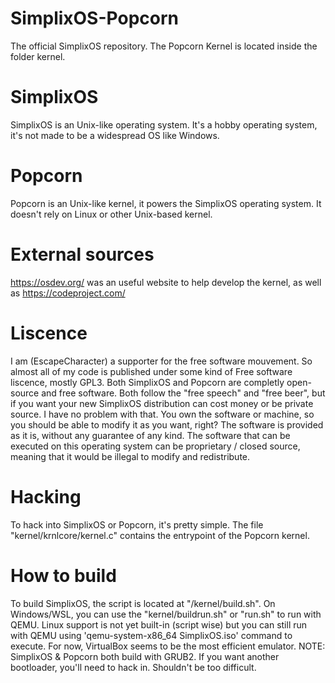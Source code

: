 # SimplixOS-Popcorn
The official SimplixOS repository. The Popcorn Kernel is located inside the folder kernel.
# SimplixOS
SimplixOS is an Unix-like operating system. It's a hobby operating system, it's not made to be a widespread OS like Windows.
# Popcorn
Popcorn is an Unix-like kernel, it powers the SimplixOS operating system. It doesn't rely on Linux or other Unix-based kernel.
# External sources
https://osdev.org/ was an useful website to help develop the kernel, as well as https://codeproject.com/
# Liscence
I am (EscapeCharacter) a supporter for the free software mouvement. So almost all of my code is published under some kind of Free software liscence, 
mostly GPL3. Both SimplixOS and Popcorn are completly open-source and free software. Both follow the "free speech" and "free beer", but if you want 
your new SimplixOS distribution can cost money or be private source. I have no problem with that. You own the software or machine, so you should be
able to modify it as you want, right?
The software is provided as it is, without any guarantee of any kind. The software that can be executed on this operating system can be
proprietary / closed source, meaning that it would be illegal to modify and redistribute.
# Hacking
To hack into SimplixOS or Popcorn, it's pretty simple. The file "kernel/krnlcore/kernel.c" contains the entrypoint of the Popcorn kernel.
# How to build
To build SimplixOS, the script is located at "/kernel/build.sh". On Windows/WSL, you can use the "kernel/buildrun.sh" or "run.sh" to run with QEMU.
Linux support is not yet built-in (script wise) but you can still run with QEMU using 'qemu-system-x86_64 SimplixOS.iso' command to execute.
For now, VirtualBox seems to be the most efficient emulator.
NOTE: SimplixOS & Popcorn both build with GRUB2. If you want another bootloader, you'll need to hack in. Shouldn't be too difficult.
